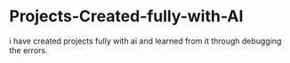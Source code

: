 # Projects-Created-fully-with-AI
i have created projects fully with ai and learned from it through debugging the errors.
